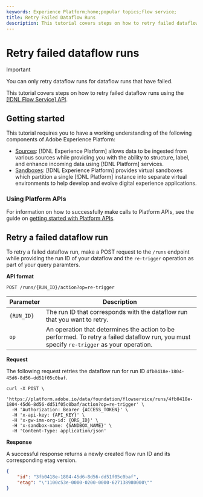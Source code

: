 ```yaml
---
keywords: Experience Platform;home;popular topics;flow service;
title: Retry Failed Dataflow Runs
description: This tutorial covers steps on how to retry failed dataflow runs using the Flow Service API
---
```

# Retry failed dataflow runs

>[!IMPORTANT]
>
>You can only retry dataflow runs for dataflow runs that have failed.

This tutorial covers steps on how to retry failed dataflow runs using the [[!DNL Flow Service] API](https://www.adobe.io/experience-platform-apis/references/flow-service/).

## Getting started

This tutorial requires you to have a working understanding of the following components of Adobe Experience Platform:

* [Sources](../../home.md): [!DNL Experience Platform] allows data to be ingested from various sources while providing you with the ability to structure, label, and enhance incoming data using [!DNL Platform] services.
* [Sandboxes](../../../sandboxes/home.md): [!DNL Experience Platform] provides virtual sandboxes which partition a single [!DNL Platform] instance into separate virtual environments to help develop and evolve digital experience applications.

### Using Platform APIs

For information on how to successfully make calls to Platform APIs, see the guide on [getting started with Platform APIs](../../../landing/api-guide.md).

## Retry a failed dataflow run

To retry a failed dataflow run, make a POST request to the `/runs` endpoint while providing the run ID of your dataflow and the `re-trigger` operation as part of your query paramters.

**API format**

```http
POST /runs/{RUN_ID}/action?op=re-trigger
```

| Parameter | Description |
| --- | --- |
| `{RUN_ID}` | The run ID that corresponds with the dataflow run that you want to retry. |
| `op` | An operation that determines the action to be performed. To retry a failed dataflow run, you must specify `re-trigger` as your operation. |

**Request**

The following request retries the dataflow run for run ID `4fb0418e-1804-45d6-8d56-dd51f05c0baf`.

```shell
curl -X POST \
  'https://platform.adobe.io/data/foundation/flowservice/runs/4fb0418e-1804-45d6-8d56-dd51f05c0baf/action?op=re-trigger' \
  -H 'Authorization: Bearer {ACCESS_TOKEN}' \
  -H 'x-api-key: {API_KEY}' \
  -H 'x-gw-ims-org-id: {ORG_ID}' \
  -H 'x-sandbox-name: {SANDBOX_NAME}' \
  -H 'Content-Type: application/json'
```

**Response**

A successful response returns a newly created flow run ID and its corresponding etag version.

```json
{
    "id": "3fb0418e-1804-45d6-8d56-dd51f05c0baf",
    "etag": "\"1100c53e-0000-0200-0000-627138980000\""
}
```
